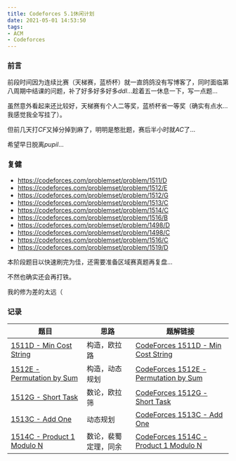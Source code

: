 ```yaml
---
title: Codeforces 5.1休闲计划
date: 2021-05-01 14:53:50
tags:
- ACM
- Codeforces
---
```




### 前言

前段时间因为连续比赛（天梯赛，蓝桥杯）就一直鸽鸽没有写博客了，同时面临第八周期中结课的问题，补了好多好多好多$ddl$...趁着五一休息一下，写一点题...

虽然意外看起来还比较好，天梯赛有个人二等奖，蓝桥杯省一等奖（确实有点水...我感觉我全写挂了）。

但前几天打$CF$又掉分掉到麻了，明明是憨批题，赛后半小时就$AC$了...

希望早日脱离$pupil$...<!-- more -->



### 复健

- https://codeforces.com/problemset/problem/1511/D
- https://codeforces.com/problemset/problem/1512/E
- https://codeforces.com/problemset/problem/1512/G 
- https://codeforces.com/problemset/problem/1513/C 
- https://codeforces.com/problemset/problem/1514/C 
- https://codeforces.com/problemset/problem/1516/B 
- https://codeforces.com/problemset/problem/1498/D 
- https://codeforces.com/problemset/problem/1498/C 
- https://codeforces.com/problemset/problem/1516/C 
- https://codeforces.com/problemset/problem/1519/D



本阶段题目以快速刷完为佳，还需要准备区域赛真题再复盘...

不然也确实还会再打铁。

我的修为差的太远（



### 记录

| 题目                                                         | 思路                 | 题解链接                                                     |
| ------------------------------------------------------------ | -------------------- | ------------------------------------------------------------ |
| [1511D - Min Cost String](https://codeforces.com/contest/1511/problem/D) | 构造，欧拉路         | [CodeForces 1511D - Min Cost String](https://oi-liu.com/2021/05/02/CodeForces-1511D-Min-Cost-String/) |
| [1512E - Permutation by Sum](https://codeforces.com/problemset/problem/1512/E) | 构造，动态规划       | [CodeForces 1512E - Permutation by Sum](https://oi-liu.com/2021/05/03/CodeForces-1512E-Permutation-by-Sum/) |
| [1512G - Short Task](https://codeforces.com/problemset/problem/1512/G) | 数论，欧拉筛         | [CodeForces 1512G - Short Task](https://oi-liu.com/2021/05/03/CodeForces-1512G-Short-Task/) |
| [1513C - Add One](https://codeforces.com/problemset/problem/1513/C) | 动态规划             | [CodeForces 1513C - Add One](https://oi-liu.com/2021/05/04/CodeForces-1513C-Add-One/) |
| [1514C - Product 1 Modulo N](https://codeforces.com/problemset/problem/1514/C) | 数论，裴蜀定理，同余 | [CodeForces 1514C - Product 1 Modulo N](https://oi-liu.com/2021/05/05/1514C-Product-1-Modulo-N/) |
